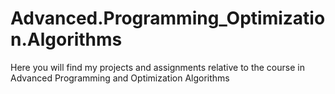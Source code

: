 # Advanced.Programming_Optimization.Algorithms
Here you will find my projects and assignments relative to the course in Advanced Programming and Optimization Algorithms
